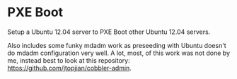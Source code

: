 PXE Boot
========

Setup a Ubuntu 12.04 server to PXE Boot other Ubuntu 12.04 servers.

Also includes some funky mdadm work as preseeding with Ubuntu doesn't do mdadm configuration very well. A lot, most, of this work was not done by me, instead best to look at this repository: https://github.com/jtopjian/cobbler-admin.
